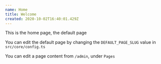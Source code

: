 ```yaml
---
name: Home
title: Welcome
created: 2020-10-02T16:40:01.429Z
---
```


This is the home page, the default page

You can edit the default page by changing the `DEFAULT_PAGE_SLUG` value in `src/core/config.ts`

You can edit a page content from `/admin`, under `Pages`
